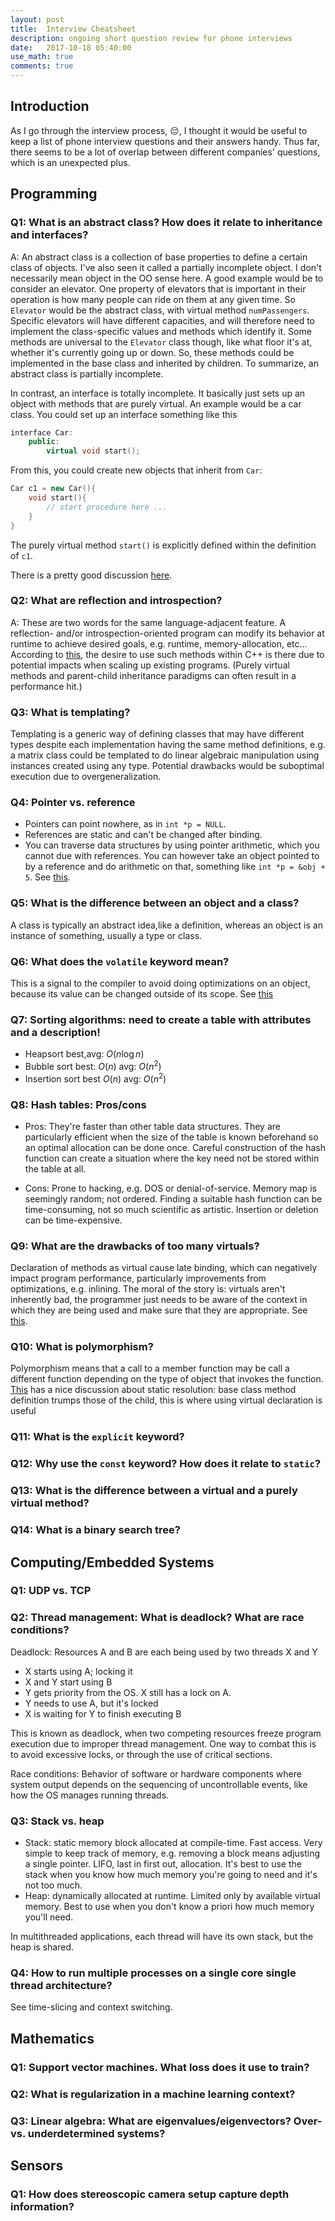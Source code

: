 ```yaml
---
layout: post
title:  Interview Cheatsheet
description: ongoing short question review for phone interviews
date:   2017-10-18 05:40:00
use_math: true
comments: true
---
```


## Introduction
As I go through the interview process, :pensive:, I thought it would be useful to keep a list of phone interview questions and their answers handy.  Thus far, there seems to be a lot of overlap between different companies' questions, which is an unexpected plus.

## Programming

### Q1: What is an abstract class?  How does it relate to inheritance and interfaces?
A: An abstract class is a collection of base properties to define a certain class of objects.  I've also seen it called a partially incomplete object.  I don't necessarily mean object in the OO sense here.  A good example would be to consider an elevator.  One property of elevators that is important in their operation is how many people can ride on them at any given time.  So ```Elevator``` would be the abstract class, with virtual method ```numPassengers```.  Specific elevators will have different capacities, and will therefore need to implement the class-specific values and methods which identify it.  Some methods are universal to the ```Elevator``` class though, like what floor it's at, whether it's currently going up or down.  So, these methods could be implemented in the base class and inherited by children.  To summarize, an abstract class is partially incomplete.

In contrast, an interface is totally incomplete.  It basically just sets up an object with methods that are purely virtual.  An example would be a car class.  You could set up an interface something like this 

```c++
interface Car:
    public:
        virtual void start();
```

From this, you could create new objects that inherit from ```Car```:

```c++
Car c1 = new Car(){
	void start(){
        // start procedure here ...
    }
}
```

The purely virtual method ```start()``` is explicitly defined within the definition of ```c1```.

There is a pretty good discussion [here](https://stackoverflow.com/questions/761194/interface-vs-abstract-class-general-oo).

### Q2:  What are reflection and introspection?
A:  These are two words for the same language-adjacent feature.  A reflection- and/or introspection-oriented program can modify its behavior at runtime to achieve desired goals, e.g. runtime, memory-allocation, etc...  According to [this](http://jackieokay.com/2017/04/13/reflection1.html), the desire to use such methods within C++ is there due to potential impacts when scaling up existing programs.  (Purely virtual methods and parent-child inheritance paradigms can often result in a performance hit.)

### Q3: What is templating?
Templating is a generic way of defining classes that may have different types despite each implementation having the same method definitions, e.g. a matrix class could be templated to do linear algebraic manipulation using instances created using any type.  Potential drawbacks would be suboptimal execution due to overgeneralization.

### Q4:  Pointer vs. reference
* Pointers can point nowhere, as in ```int *p = NULL```. 
* References are static and can't be changed after binding.
* You can traverse data structures by using pointer arithmetic, which you cannot due with references.  You can however take an object pointed to by a reference and do arithmetic on that, something like ```int *p = &obj + 5```.  See [this](https://stackoverflow.com/questions/57483/what-are-the-differences-between-a-pointer-variable-and-a-reference-variable-in).

### Q5: What is the difference between an object and a class?
A class is typically an abstract idea,like a definition, whereas an object is an instance of something, usually a type or class.

### Q6: What does the ```volatile``` keyword mean?
This is a signal to the compiler to avoid doing optimizations on an object, because its value can be changed outside of its scope.  See [this](http://www.geeksforgeeks.org/understanding-volatile-qualifier-in-c/)

### Q7: Sorting algorithms: need to create a table with attributes and a description!
* Heapsort best,avg: $O(n \log n)$
* Bubble sort best: $O(n)$ avg: $O(n^2)$
* Insertion sort best $O(n)$ avg: $O(n^2)$

### Q8: Hash tables: Pros/cons
* Pros: They're faster than other table data structures.  They are particularly efficient when the size of the table is known beforehand so an optimal allocation can be done once.  Careful construction of the hash function can create a situation where the key need not be stored within the table at all.

* Cons: Prone to hacking, e.g. DOS or denial-of-service.  Memory map is seemingly random; not ordered.  Finding a suitable hash function can be time-consuming, not so much scientific as artistic.  Insertion or deletion can be time-expensive.

### Q9: What are the drawbacks of too many virtuals?
Declaration of methods as virtual cause late binding, which can negatively impact program performance, particularly improvements from optimizations, e.g. inlining.  The moral of the story is: virtuals aren't inherently bad, the programmer just needs to be aware of the context in which they are being used and make sure that they are appropriate.  See [this](https://arstechnica.com/civis/viewtopic.php?f=20&t=858217).

### Q10: What is polymorphism?
Polymorphism means that a call to a member function may be call a different function depending on the type of object that invokes the function.  [This](https://www.tutorialspoint.com/cplusplus/cpp_polymorphism.htm) has a nice discussion about static resolution: base class method definition trumps those of the child, this is where using virtual declaration is useful

### Q11: What is the ```explicit``` keyword?

### Q12: Why use the ```const``` keyword?  How does it relate to ```static```?

### Q13: What is the difference between a virtual and a purely virtual method?

### Q14: What is a binary search tree?

## Computing/Embedded Systems

### Q1: UDP vs. TCP 

### Q2: Thread management:  What is deadlock?  What are race conditions?
Deadlock:
Resources A and B are each being used by two threads X and Y
* X starts using A; locking it
* X and Y start using B
* Y gets priority from the OS.  X still has a lock on A.
* Y needs to use A, but it's locked
* X is waiting for Y to finish executing B

This is known as deadlock, when two competing resources freeze program execution due to improper thread management.  One way to combat this is to avoid excessive locks, or through the use of critical sections.

Race conditions:
Behavior of software or hardware components where system output depends on the sequencing of uncontrollable events, like how the OS manages running threads.

### Q3: Stack vs. heap
* Stack: static memory block allocated at compile-time.  Fast access. Very simple to keep track of memory, e.g. removing a block means adjusting a single pointer.  LIFO, last in first out, allocation.  It's best to use the stack when you know how much memory you're going to need and it's not too much.
* Heap: dynamically allocated at runtime.  Limited only by available virtual memory.  Best to use when you don't know a priori how much memory you'll need.

In multithreaded applications, each thread will have its own stack, but the heap is shared.

### Q4: How to run multiple processes on a single core single thread architecture?
See time-slicing and context switching.

## Mathematics

### Q1: Support vector machines.  What loss does it use to train?

### Q2: What is regularization in a machine learning context?

### Q3: Linear algebra:  What are eigenvalues/eigenvectors?  Over- vs. underdetermined systems? 

## Sensors

### Q1: How does stereoscopic camera setup capture depth information?

